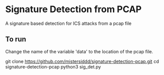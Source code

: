 # Signature Detection from PCAP
 
A signature based detection for ICS attacks from a pcap file

## To run

Change the name of the variable 'data' to the location of the pcap file.

git clone https://github.com/mistersiddd/signature-detection-pcap.git
cd signature-detection-pcap
python3 sig_det.py

